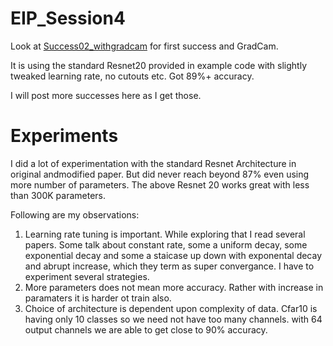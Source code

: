 # EIP_Session4

Look at [Success02_withgradcam](https://github.com/abhinavdayal/EIP_Session4/blob/master/Succes02_withGradcam.ipynb) for first success and GradCam.

It is using the standard Resnet20 provided in example code with slightly tweaked learning rate, no cutouts etc. Got 89%+ accuracy.

I will post more successes here as I get those.

# Experiments
I did a lot of experimentation with the standard Resnet Architecture in original andmodified paper. But did never reach beyond 87% even using more number of parameters. The above Resnet 20 works great with less than 300K parameters.

Following are my observations:

1. Learning rate tuning is important. While exploring that I read several papers. Some talk about constant rate, some a uniform decay, some exponential decay and some a staicase up down with exponental decay and abrupt increase, which they term as super convergance. I have to experiment several strategies.
2. More parameters does not mean more accuracy. Rather with increase in paramaters it is harder ot train also.
3. Choice of architecture is dependent upon complexity of data. Cfar10 is having only 10 classes so we need not have too many channels. with 64 output channels we are able to get close to 90% accuracy. 
